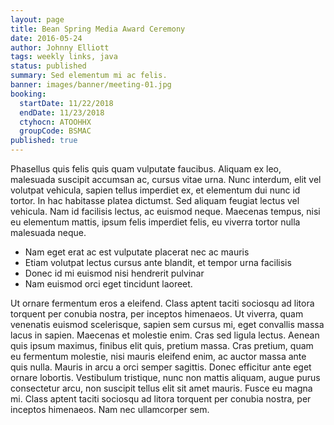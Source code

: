 ```yaml
---
layout: page
title: Bean Spring Media Award Ceremony
date: 2016-05-24
author: Johnny Elliott
tags: weekly links, java
status: published
summary: Sed elementum mi ac felis.
banner: images/banner/meeting-01.jpg
booking:
  startDate: 11/22/2018
  endDate: 11/23/2018
  ctyhocn: ATOOHHX
  groupCode: BSMAC
published: true
---
```

Phasellus quis felis quis quam vulputate faucibus. Aliquam ex leo, malesuada suscipit accumsan ac, cursus vitae urna. Nunc interdum, elit vel volutpat vehicula, sapien tellus imperdiet ex, et elementum dui nunc id tortor. In hac habitasse platea dictumst. Sed aliquam feugiat lectus vel vehicula. Nam id facilisis lectus, ac euismod neque. Maecenas tempus, nisi eu elementum mattis, ipsum felis imperdiet felis, eu viverra tortor nulla malesuada neque.

* Nam eget erat ac est vulputate placerat nec ac mauris
* Etiam volutpat lectus cursus ante blandit, et tempor urna facilisis
* Donec id mi euismod nisi hendrerit pulvinar
* Nam euismod orci eget tincidunt laoreet.

Ut ornare fermentum eros a eleifend. Class aptent taciti sociosqu ad litora torquent per conubia nostra, per inceptos himenaeos. Ut viverra, quam venenatis euismod scelerisque, sapien sem cursus mi, eget convallis massa lacus in sapien. Maecenas et molestie enim. Cras sed ligula lectus. Aenean quis ipsum maximus, finibus elit quis, pretium massa. Cras pretium, quam eu fermentum molestie, nisi mauris eleifend enim, ac auctor massa ante quis nulla. Mauris in arcu a orci semper sagittis. Donec efficitur ante eget ornare lobortis. Vestibulum tristique, nunc non mattis aliquam, augue purus consectetur arcu, non suscipit tellus elit sit amet mauris. Fusce eu magna mi. Class aptent taciti sociosqu ad litora torquent per conubia nostra, per inceptos himenaeos. Nam nec ullamcorper sem.
